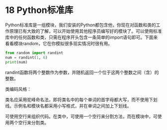 # 18 Python标准库

Python标准库是一组模块，我们安装的Python都包含他，你现在对函数和类的工作原理已有大致的了解，可以开始使用其他程序员编写好的模块了。可以使用标准库中的任何函数和类，只需在程序开头包含一条简单的import语句即可。下面来看看模块random，它在你模拟很多现实情况时很有用。

```python
from random import randint
num = randint(1, 6)
print(num)
```

randint函数将两个整数作为参数，并随机返回一个位于这两个整数之间（含）的整数。



类编码风格：

类名应采用驼峰命名法，即将类名中的每个单词的首字母都大写，而不使用下划线。示例名和模块名都采用小写格式，并在单词之间加上下划线。

可使用空行来组织代码。在类中，可使用一个空行来分割方法，而在模块中，可使用两个空行来分割类。